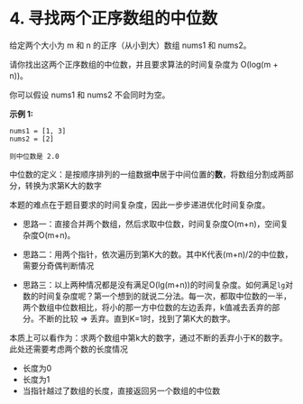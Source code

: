 # 4. 寻找两个正序数组的中位数

给定两个大小为 m 和 n 的正序（从小到大）数组 nums1 和 nums2。

请你找出这两个正序数组的中位数，并且要求算法的时间复杂度为 O(log(m + n))。

你可以假设 nums1 和 nums2 不会同时为空。

**示例 1:**

```
nums1 = [1, 3]
nums2 = [2]

则中位数是 2.0
```



中位数的定义：是按顺序排列的一组数据**中**居于中间位置的**数**，将数组分割成两部分，转换为求第K大的数字

本题的难点在于题目要求的时间复杂度，因此一步步递进优化时间复杂度。

+ 思路一：直接合并两个数组，然后求取中位数，时间复杂度O(m+n)，空间复杂度O(m+n)。

+ 思路二：用两个指针，依次遍历到第K大的数。其中K代表(m+n)/2的中位数，需要分奇偶判断情况
+ 思路三：以上两种情况都是没有满足O(lg(m+n))的时间复杂度。如何满足`lg`对数的时间复杂度呢？第一个想到的就说二分法。每一次，都取中位数的一半，两个数组中位数相比，将小的那一方中位数的左边丢弃，k值减去丢弃的部分。不断的比较 => 丢弃。直到K=1时，找到了第K大的数字。

本质上可以看作为：求两个数组中第k大的数字，通过不断的丢弃小于K的数字。此处还需要考虑两个数的长度情况

+ 长度为0
+ 长度为1
+ 当指针越过了数组的长度，直接返回另一个数组的中位数

